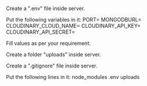 Create a ".env" file inside server.

Put the following variables in it:
PORT=
MONGODBURL=
CLOUDINARY_CLOUD_NAME=
CLOUDINARY_API_KEY=
CLOUDINARY_API_SECRET=

Fill values as per your requirement.

Create a folder "uploads" inside server.

Create a ".gitignore" file inside server.

Put the following lines in it:
node_modules
.env
uploads